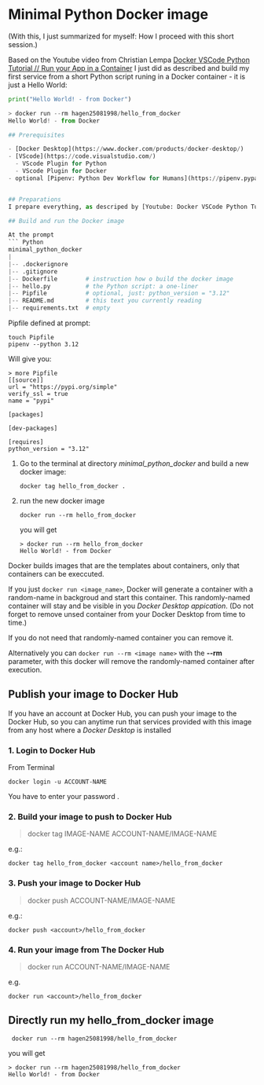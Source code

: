 # Minimal Python Docker image

(With this, I just summarized for myself: How I proceed with this short session.)

Based on the Youtube video from Christian Lempa [Docker VSCode Python Tutorial // Run your App in a Container](https://www.youtube.com/watch?v=jtBVppyfDbE&t=634s) I just did as described and build my first service from a short Python script runing in a Docker container - it is just a Hello World:

``` Python
print("Hello World! - from Docker")
```

``` Python
> docker run --rm hagen25081998/hello_from_docker
Hello World! - from Docker

## Prerequisites

- [Docker Desktop](https://www.docker.com/products/docker-desktop/)
- [VScode](https://code.visualstudio.com/)
  - VScode Plugin for Python
  - VScode Plugin for Docker
- optional [Pipenv: Python Dev Workflow for Humans](https://pipenv.pypa.io/en/latest/) 


## Preparations
I prepare everything, as descriped by [Youtube: Docker VSCode Python Tutorial // Run your App in a Container](https://www.youtube.com/watch?v=jtBVppyfDbE&t=634s) or [Github: Docker VSCode Python Tutorial // Run your App in a Containerv](https://github.com/christianlempa/videos/tree/main/docker-python-debugging-vscode)

## Build and run the Docker image

At the prompt
``` Python
minimal_python_docker
|
|-- .dockerignore
|-- .gitignore
|-- Dockerfile        # instruction how o build the docker image
|-- hello.py          # the Python script: a one-liner
|-- Pipfile           # optional, just: python_version = "3.12"
|-- README.md         # this text you currently reading
|-- requirements.txt  # empty
```

Pipfile defined at prompt:

```shell
touch Pipfile
pipenv --python 3.12
```

Will give you:

```shell no-copy
> more Pipfile
[[source]]
url = "https://pypi.org/simple"
verify_ssl = true
name = "pypi"

[packages]

[dev-packages]

[requires]
python_version = "3.12" 
```


1. Go to the terminal at directory _minimal_python_docker_ and build a new docker image:
    ``` shell
    docker tag hello_from_docker . 
    ```
2. run the new docker image
    ``` shell
    docker run --rm hello_from_docker
    ``` 
    you will get 
    ``` shell
    > docker run --rm hello_from_docker
    Hello World! - from Docker
    ```

Docker builds images that are the templates about containers,  only that containers can be execcuted. 

If you just ```docker run <image_name>```, Docker will generate a container with a random-name in backgroud and start this container. This randomly-named container will stay and be visible in you _Docker Desktop appication_. (Do not forget to remove unsed container from your Docker Desktop from time to time.)

If you do not need that randomly-named container you can remove it.

Alternatively you can ```docker run --rm <image name>``` with the **--rm** parameter, with this docker will remove the randomly-named container after execution.

## Publish your image to Docker Hub

If you have an account at Docker Hub, you can push your image to the Docker Hub, so you can anytime run that services provided with this image from any host where a _Docker Desktop_ is installed

### 1. Login to Docker Hub

From Terminal

```shell
docker login -u ACCOUNT-NAME
````
You have to enter your password .

### 2. Build your image to push to Docker Hub

> docker tag IMAGE-NAME ACCOUNT-NAME/IMAGE-NAME

e.g.:
```shell
docker tag hello_from_docker <account name>/hello_from_docker
````

### 3. Push your image to Docker Hub

> docker push ACCOUNT-NAME/IMAGE-NAME

e.g.:
```shell
docker push <account>/hello_from_docker
````

### 4. Run your image from The Docker Hub

> docker run ACCOUNT-NAME/IMAGE-NAME

e.g.
```shell
docker run <account>/hello_from_docker
```

## Directly run my hello_from_docker image

```shell
 docker run --rm hagen25081998/hello_from_docker
 ```
you will get 
``` shell
> docker run --rm hagen25081998/hello_from_docker
Hello World! - from Docker
```
